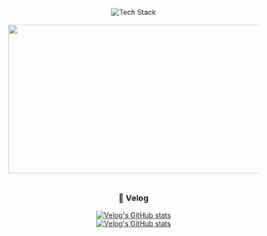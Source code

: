 <p>
  <div align="center">
  <img src="https://tech-stack.wontory.dev/api/orbit?text=Woong&slugs=react,nextdotjs,nodedotjs,nestjs,typescript,javascript,intellijidea,tailwindcss" alt="Tech Stack" />
</div>
  <div align="center"> 
<a href="https://github.com/twkim8548">

</div>
<br>
<div align="center">
  <a href="https://github.com/devxb/gitanimals">
    <img
      src="https://render.gitanimals.org/farms/twkim8548"
      width="600"
      height="300"
    />
  </a>
</div>
<br>
</p>
<h3 align="center"> 📖 Velog </h3>
<p align="center">
  <a href="https://velog.io/@twkim8548/Android-In-App-Update"><img src="https://velog-readme-stats.vercel.app/api?name=twkim8548&amp;slug=Android-In-App-Update" alt="Velog&#39;s GitHub stats"></a><br>
  <a href="https://velog.io/@twkim8548/Nginx%EC%97%90%EC%84%9C-SSL-%EC%A0%81%EC%9A%A9%ED%95%B4%EC%84%9C-Https-%EB%A1%9C-%EC%A0%91%EC%86%8D-%EB%90%98%EA%B2%8C-%ED%95%B4%EB%B3%BC%EA%B9%8C"><img src="https://velog-readme-stats.vercel.app/api?name=twkim8548&amp;slug=Nginx에서-SSL-적용해서-Https-로-접속-되게-해볼까" alt="Velog&#39;s GitHub stats"></a>
</p>
<br>
<br>

<!--
**twkim8548/twkim8548** is a ✨ _special_ ✨ repository because its `README.md` (this file) appears on your GitHub profile.

Here are some ideas to get you started:

- 🔭 I’m currently working on ...
- 🌱 I’m currently learning ...
- 👯 I’m looking to collaborate on ...
- 🤔 I’m looking for help with ...
- 💬 Ask me about ...
- 📫 How to reach me: ...
- 😄 Pronouns: ...
- ⚡ Fun fact: ...
-->
